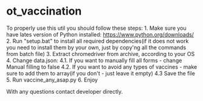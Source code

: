 # ot_vaccination

To properly use this util you should follow these steps:
	1. Make sure you have lates version of Python installed:
	https://www.python.org/downloads/
	2. Run "setup.bat" to install all required dependencies(if it does not work you need to install them by your own, just by copy'ng all the commands from batch file)
	3. Extract chromedriver from archive, according to your OS
	4. Change data.json:
		4.1. If you want to manually fill all forms - change Manual filling to false
		4.2. If you want to avoid any types of vaccines - make sure to add them to array(if you don't - just leave it empty)
		4.3 Save the file
	5. Run vaccine_any_asap.py
	6. Enjoy


With any questions contact developer directly.
